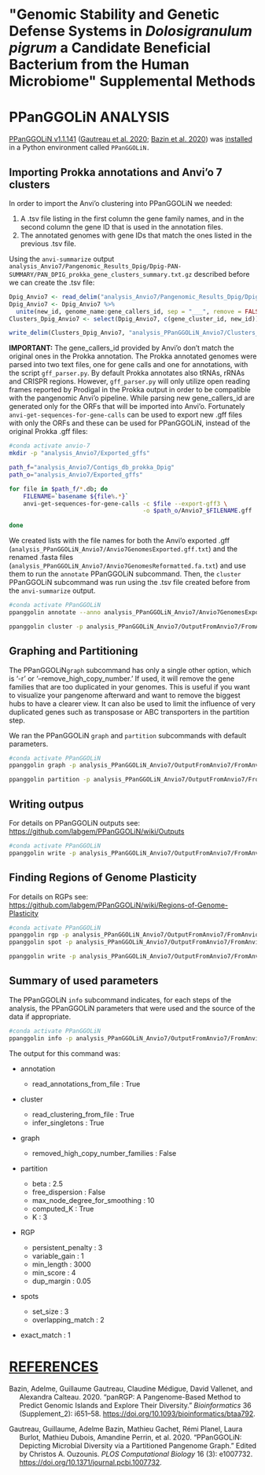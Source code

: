"Genomic Stability and Genetic Defense Systems in *Dolosigranulum
pigrum* a Candidate Beneficial Bacterium from the Human Microbiome"
Supplemental Methods
================

# PPanGGOLiN ANALYSIS

[PPanGGOLiN v1.1.141](https://github.com/labgem/PPanGGOLiN/releases)
([Gautreau et al. 2020](#ref-gautreau2020); [Bazin et al.
2020](#ref-bazin2020)) was
[installed](https://github.com/labgem/PPanGGOLiN/wiki/Installation) in a
Python environment called `PPanGGOLiN.`

## Importing Prokka annotations and Anvi’o 7 clusters

In order to import the Anvi’o clustering into PPanGGOLiN we needed:

1.  A .tsv file listing in the first column the gene family names, and
    in the second column the gene ID that is used in the annotation
    files.
2.  The annotated genomes with gene IDs that match the ones listed in
    the previous .tsv file.

Using the `anvi-summarize` output
`analysis_Anvio7/Pangenomic_Results_Dpig/Dpig-PAN-SUMMARY/PAN_DPIG_prokka_gene_clusters_summary.txt.gz`
described before we can create the .tsv file:

``` r
Dpig_Anvio7 <- read_delim("analysis_Anvio7/Pangenomic_Results_Dpig/Dpig-PAN-SUMMARY/PAN_DPIG_prokka_gene_clusters_summary.txt.gz", "\t")
Dpig_Anvio7 <- Dpig_Anvio7 %>% 
  unite(new_id, genome_name:gene_callers_id, sep = "___", remove = FALSE)
Clusters_Dpig_Anvio7 <- select(Dpig_Anvio7, c(gene_cluster_id, new_id))
```

``` r
write_delim(Clusters_Dpig_Anvio7, "analysis_PPanGGOLiN_Anvio7/Clusters_Dpig_Anvio7.tsv", col_names=FALSE)
```

**IMPORTANT:** The gene\_callers\_id provided by Anvi’o don’t match the
original ones in the Prokka annotation. The Prokka annotated genomes
were parsed into two text files, one for gene calls and one for
annotations, with the script `gff_parser.py`. By default Prokka
annotates also tRNAs, rRNAs and CRISPR regions. However, `gff_parser.py`
will only utilize open reading frames reported by Prodigal in the Prokka
output in order to be compatible with the pangenomic Anvi’o pipeline.
While parsing new gene\_callers\_id are generated only for the ORFs that
will be imported into Anvi’o. Fortunately
`anvi-get-sequences-for-gene-calls` can be used to export new .gff files
with only the ORFs and these can be used for PPanGGOLiN, instead of the
original Prokka .gff files:

``` bash
#conda activate anvio-7
mkdir -p "analysis_Anvio7/Exported_gffs"

path_f="analysis_Anvio7/Contigs_db_prokka_Dpig"
path_o="analysis_Anvio7/Exported_gffs"

for file in $path_f/*.db; do
    FILENAME=`basename ${file%.*}`
    anvi-get-sequences-for-gene-calls -c $file --export-gff3 \
                                      -o $path_o/Anvio7_$FILENAME.gff
      
done
```

We created lists with the file names for both the Anvi’o exported .gff
(`analysis_PPanGGOLiN_Anvio7/Anvio7GenomesExported.gff.txt`) and the
renamed .fasta files
(`analysis_PPanGGOLiN_Anvio7/Anvio7GenomesReformatted.fa.txt`) and use
them to run the `annotate` PPanGGOLiN subcommand. Then, the `cluster`
PPanGGOLiN subcommand was run using the .tsv file created before from
the `anvi-summarize` output.

``` bash
#conda activate PPanGGOLiN
ppanggolin annotate --anno analysis_PPanGGOLiN_Anvio7/Anvio7GenomesExported.gff.txt --fasta analysis_PPanGGOLiN_Anvio7/Anvio7GenomesReformatted.fa.txt -o analysis_PPanGGOLiN_Anvio7/OutputFromAnvio7 --basename FromAnvio7

ppanggolin cluster -p analysis_PPanGGOLiN_Anvio7/OutputFromAnvio7/FromAnvio7.h5 --clusters analysis_PPanGGOLiN_Anvio7/Clusters_Dpig_Anvio7.tsv --infer_singletons
```

## Graphing and Partitioning

The PPanGGOLiN`graph` subcommand has only a single other option, which
is ‘-r’ or ‘–remove\_high\_copy\_number.’ If used, it will remove the
gene families that are too duplicated in your genomes. This is useful if
you want to visualize your pangenome afterward and want to remove the
biggest hubs to have a clearer view. It can also be used to limit the
influence of very duplicated genes such as transposase or ABC
transporters in the partition step.

We ran the PPanGGOLiN `graph` and `partition` subcommands with default
parameters.

``` bash
#conda activate PPanGGOLiN
ppanggolin graph -p analysis_PPanGGOLiN_Anvio7/OutputFromAnvio7/FromAnvio7.h5

ppanggolin partition -p analysis_PPanGGOLiN_Anvio7/OutputFromAnvio7/FromAnvio7.h5
```

## Writing outpus

For details on PPanGGOLiN outputs see:
<https://github.com/labgem/PPanGGOLiN/wiki/Outputs>

``` bash
#conda activate PPanGGOLiN
ppanggolin write -p analysis_PPanGGOLiN_Anvio7/OutputFromAnvio7/FromAnvio7.h5 -o analysis_PPanGGOLiN_Anvio7/OutputFromAnvio7 --light_gexf --gexf  --csv --Rtab --stats --partitions --projection --families_tsv -f
```

## Finding Regions of Genome Plasticity

For details on RGPs see:
<https://github.com/labgem/PPanGGOLiN/wiki/Regions-of-Genome-Plasticity>

``` bash
#conda activate PPanGGOLiN
ppanggolin rgp -p analysis_PPanGGOLiN_Anvio7/OutputFromAnvio7/FromAnvio7.h5
ppanggolin spot -p analysis_PPanGGOLiN_Anvio7/OutputFromAnvio7/FromAnvio7.h5 --draw_hotspots -o analysis_PPanGGOLiN_Anvio7/OutputFromAnvio7/spots

ppanggolin write -p analysis_PPanGGOLiN_Anvio7/OutputFromAnvio7/FromAnvio7.h5 -o analysis_PPanGGOLiN_Anvio7/OutputFromAnvio7 --regions --spots -f
```

## Summary of used parameters

The PPanGGOLiN `info` subcommand indicates, for each steps of the
analysis, the PPanGGOLiN parameters that were used and the source of the
data if appropriate.

``` bash
#conda activate PPanGGOLiN
ppanggolin info -p analysis_PPanGGOLiN_Anvio7/OutputFromAnvio7/FromAnvio7.h5 --parameters
```

The output for this command was:

-   annotation

    -   read\_annotations\_from\_file : True

-   cluster

    -   read\_clustering\_from\_file : True
    -   infer\_singletons : True

-   graph

    -   removed\_high\_copy\_number\_families : False

-   partition

    -   beta : 2.5
    -   free\_dispersion : False
    -   max\_node\_degree\_for\_smoothing : 10
    -   computed\_K : True
    -   K : 3

-   RGP

    -   persistent\_penalty : 3
    -   variable\_gain : 1
    -   min\_length : 3000
    -   min\_score : 4
    -   dup\_margin : 0.05

-   spots

    -   set\_size : 3
    -   overlapping\_match : 2

-   exact\_match : 1

# <u>REFERENCES</u>

<div id="refs" class="references csl-bib-body hanging-indent">

<div id="ref-bazin2020" class="csl-entry">

Bazin, Adelme, Guillaume Gautreau, Claudine Médigue, David Vallenet, and
Alexandra Calteau. 2020. “panRGP: A Pangenome-Based Method to Predict
Genomic Islands and Explore Their Diversity.” *Bioinformatics* 36
(Supplement\_2): i651–58.
<https://doi.org/10.1093/bioinformatics/btaa792>.

</div>

<div id="ref-gautreau2020" class="csl-entry">

Gautreau, Guillaume, Adelme Bazin, Mathieu Gachet, Rémi Planel, Laura
Burlot, Mathieu Dubois, Amandine Perrin, et al. 2020. “PPanGGOLiN:
Depicting Microbial Diversity via a Partitioned Pangenome Graph.” Edited
by Christos A. Ouzounis. *PLOS Computational Biology* 16 (3): e1007732.
<https://doi.org/10.1371/journal.pcbi.1007732>.

</div>

</div>
